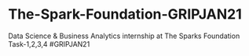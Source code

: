 # The-Spark-Foundation-GRIPJAN21
Data Science &amp; Business Analytics internship at The Sparks Foundation Task-1,2,3,4 #GRIPJAN21 
